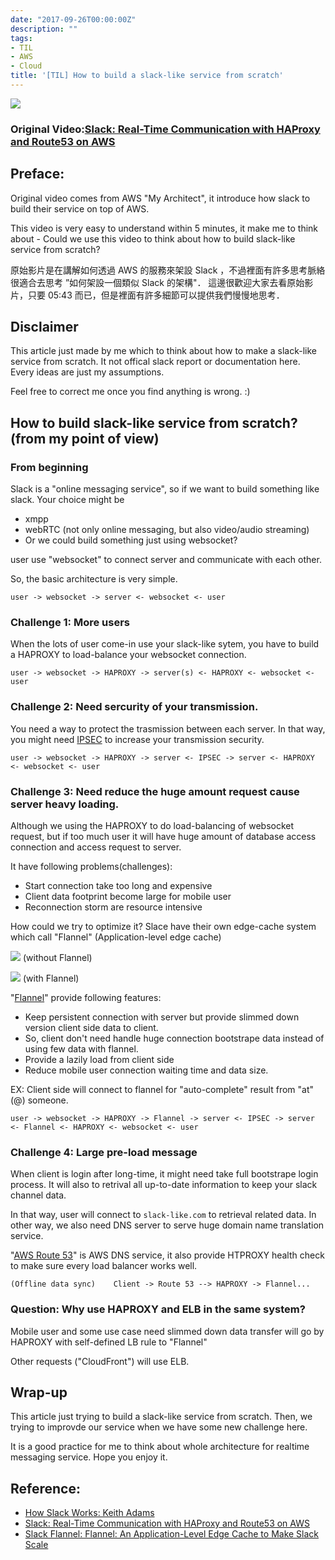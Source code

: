 ```yaml
---
date: "2017-09-26T00:00:00Z"
description: ""
tags:
- TIL
- AWS
- Cloud
title: '[TIL] How to build a slack-like service from scratch'
---
```


![](../images/2017/aws_slack.png)

### Original Video:[Slack: Real-Time Communication with HAProxy and Route53 on AWS](https://www.youtube.com/watch?v=MkYSiNTE-0U&feature=youtu.be)


## Preface:

Original video comes from AWS "My Architect", it introduce how slack to build their service on top of AWS.  

This video is very easy to understand within 5 minutes, it make me to think about - Could we use this video to think about how to build slack-like service from scratch?

原始影片是在講解如何透過 AWS 的服務來架設 Slack ，不過裡面有許多思考脈絡很適合去思考 ”如何架設一個類似 Slack 的架構"． 
這邊很歡迎大家去看原始影片，只要 05:43 而已，但是裡面有許多細節可以提供我們慢慢地思考．

## Disclaimer

This article just made by me which to think about how to make a slack-like service from scratch. It not offical slack report or documentation here. Every ideas are just my assumptions. 

Feel free to correct me once you find anything is wrong. :)


##  How to build slack-like service from scratch? (from my point of view)

###  From beginning

Slack is a "online messaging service", so if we want to build something like slack. Your choice might be 

- xmpp
- webRTC (not only online messaging, but also video/audio streaming)
- Or we could build something just using websocket?

user use "websocket" to connect server and communicate with each other.

So, the basic architecture is very simple.

`user -> websocket -> server <- websocket <- user`

### Challenge 1: More users

When the lots of user come-in use your slack-like sytem, you have to build a HAPROXY to load-balance your websocket connection.

`user -> websocket -> HAPROXY -> server(s) <- HAPROXY <- websocket <- user`

### Challenge 2: Need sercurity of your transmission.

You need a way to protect the trasmission between each server. In that way, you might need [IPSEC](https://en.wikipedia.org/wiki/IPsec) to increase your transmission security.

`user -> websocket -> HAPROXY -> server <- IPSEC -> server <- HAPROXY <- websocket <- user`

### Challenge 3: Need reduce the huge amount request cause server heavy loading.

Although we using the HAPROXY to do load-balancing of websocket request, but if too much user it will have huge amount of database access connection and access request to server. 

It have following problems(challenges):

- Start connection take too long and expensive
- Client data footprint become large for mobile user
- Reconnection storm are resource intensive

How could we try to optimize it? Slace have their own edge-cache system which call "Flannel" (Application-level edge cache)

![](https://cdn-images-1.medium.com/max/1600/1*WxZ1xZvJXqWjs5wtFNv7IA.png)
(without Flannel)

![](https://cdn-images-1.medium.com/max/1600/1*b14wGaxM9n5dqpEAyaM89A.png)
(with Flannel)

"[Flannel](https://slack.engineering/flannel-an-application-level-edge-cache-to-make-slack-scale-b8a6400e2f6b)" provide following features:

- Keep persistent connection with server but provide slimmed down version client side data to client.
- So, client don't need handle huge connection bootstrape data instead of using few data with flannel.
- Provide a lazily load from client side
- Reduce mobile user connection waiting time and data size.

EX: Client side will connect to flannel for "auto-complete" result from "at"(@) someone.


`user -> websocket -> HAPROXY -> Flannel -> server <- IPSEC -> server <- Flannel <- HAPROXY <- websocket <- user`

### Challenge 4: Large pre-load message

When client is login after long-time, it might need take full bootstrape login process. It will also to retrival all up-to-date information to keep your slack channel data. 

In that way, user will connect to `slack-like.com` to retrieval related data. In other way, we also need DNS server to serve huge domain name translation service.

"[AWS Route 53](https://aws.amazon.com/tw/route53/)" is AWS DNS service, it also provide HTPROXY health check to make sure every load balancer works well.


`(Offline data sync)    Client -> Route 53 --> HAPROXY -> Flannel...`					
															
### Question: Why use HAPROXY and ELB in the same system?

Mobile user and some use case need slimmed down data transfer will go by HAPROXY with self-defined LB rule to "Flannel"

Other requests ("CloudFront") will use ELB.

## Wrap-up

This article just trying to build a slack-like service from scratch. Then, we trying to improvde our service when we have some new challenge here.

It is a good practice for me to think about whole architecture for realtime messaging service. Hope you enjoy it.
 
## Reference:

- [How Slack Works: Keith Adams](https://qconsf.com/sf2016/system/files/presentation-slides/how_slack_works_-_qcon_sf_2016.pdf)
- [Slack: Real-Time Communication with HAProxy and Route53 on AWS](https://www.youtube.com/watch?v=MkYSiNTE-0U&feature=youtu.be)
- [Slack Flannel: Flannel: An Application-Level Edge Cache to Make Slack Scale](https://slack.engineering/flannel-an-application-level-edge-cache-to-make-slack-scale-b8a6400e2f6b)